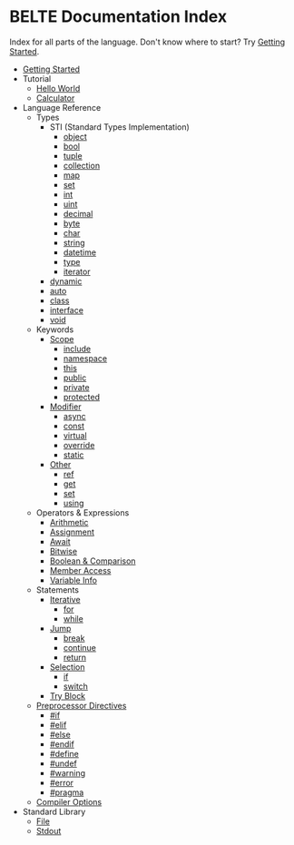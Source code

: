# BELTE Documentation Index

Index for all parts of the language. Don't know where to start? Try [Getting Started](GettingStarted.md).

- [Getting Started](GettingStarted.md)
- Tutorial
  - [Hello World](Tutorial/HelloWorld.md)
  - [Calculator](Tutorial/Calculator.md)
- Language Reference
  - Types
    - STI (Standard Types Implementation)
      - [object](Reference/Types/Simple.md#object)
      - [bool](Reference/Types/Simple.md#boolean)
      - [tuple](Reference/Types/Simple.md#tuple)
      - [collection](Reference/Types/Enumerable.md#collection)
      - [map](Reference/Types/Enumerable.md#map)
      - [set](Reference/Types/Enumerable.md#set)
      - [int](Reference/Types/Numerical.md#integer)
      - [uint](Reference/Types/Numerical.md#positiveunsigned-integer)
      - [decimal](Reference/Types/Numerical.md#decimal-number)
      - [byte](Reference/Types/Numerical.md#byte)
      - [char](Reference/Types/String.md#character)
      - [string](Reference/Types/String.md)
      - [datetime](Reference/Types/DateTime.md)
      - [type](Reference/Types/Type.md)
      - [iterator](Reference/Types/Iterator.md)
    - [dynamic](Reference/Types/Definition.md#dynamic-typing)
    - [auto](Reference/Types/Definition.md#implicit-typing)
    - [class](Reference/Types/Definition.md#classes)
    - [interface](Reference/Types/Definition.md#interfaces)
    - [void](Reference/Types/Definition.md#void)
  - Keywords
    - [Scope](Reference/Keywords/Scope.md)
      - [include](Reference/Keywords/Scope.md#include)
      - [namespace](Reference/Keywords/Scope.md#namespace)
      - [this](Reference/Keywords/Scope.md#this)
      - [public](Reference/Keywords/Scope.md#public)
      - [private](Reference/Keywords/Scope.md#private)
      - [protected](Reference/Keywords/Scope.md#protected)
    - [Modifier](Reference/Keywords/Modifier.md)
      - [async](Reference/Keywords/Modifier.md#asynchronous)
      - [const](Reference/Keywords/Modifier.md#constant)
      - [virtual](Reference/Keywords/Modifier.md#virtual)
      - [override](Reference/Keywords/Modifier.md#override)
      - [static](Reference/Keywords/Modifier.md#static)
    - [Other](Reference/Keywords/Other.md)
      - [ref](Reference/Keywords/Other.md#reference)
      - [get](Reference/Keywords/Other.md#getter)
      - [set](Reference/Keywords/Other.md#setter)
      - [using](Reference/Keywords/Other.md#aliasing)
  - Operators & Expressions
    - [Arithmetic](Reference/OperatorsExpressions/Arithmetic.md)
    - [Assignment](Reference/OperatorsExpressions/Assignment.md)
    - [Await](Reference/OperatorsExpressions/Await.md)
    - [Bitwise](Reference/OperatorsExpressions/Bitwise.md)
    - [Boolean & Comparison](Reference/OperatorsExpressions/BooleanComparison.md)
    - [Member Access](Reference/OperatorsExpressions/MemberAccess.md)
    - [Variable Info](Reference/OperatorsExpressions/VariableInfo.md)
  - Statements
    - [Iterative](Reference/Statements/Iterative.md)
      - [for](Reference/Statements/Iterative.md#for)
      - [while](Reference/Statements/Iterative.md#while)
    - [Jump](Reference/Statements/Jump.md)
      - [break](Reference/Statements/Jump.md#break)
      - [continue](Reference/Statements/Jump.md#continue)
      - [return](Reference/Statements/Jump.md#return)
    - [Selection](Reference/Statements/Selection.md)
      - [if](Reference/Statements/Selection.md#if-else)
      - [switch](Reference/Statements/Selection.md#switch-case)
    - [Try Block](Reference/Statements/TryBlock.md)
  - [Preprocessor Directives](Reference/Preprocessor.md)
    - [#if](Reference/Preprocessor.md#conditionals)
    - [#elif](Reference/Preprocessor.md#conditionals)
    - [#else](Reference/Preprocessor.md#conditionals)
    - [#endif](Reference/Preprocessor.md#conditionals)
    - [#define](Reference/Preprocessor.md#definitions)
    - [#undef](Reference/Preprocessor.md#definitions)
    - [#warning](Reference/Preprocessor.md#messages)
    - [#error](Reference/Preprocessor.md#messages)
    - [#pragma](Reference/Preprocessor.md#pragmas)
  - [Compiler Options](Buckle.md)
- Standard Library
  - [File](STD/File.md)
  - [Stdout](STD/Stdout.md)
